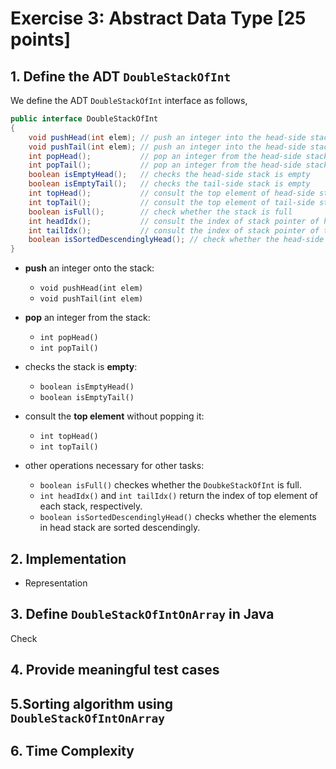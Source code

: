 # Exercise 3: Abstract Data Type [25 points]



## 1. Define the ADT `DoubleStackOfInt`

We define the ADT `DoubleStackOfInt` interface as follows,

```java
public interface DoubleStackOfInt
{
	void pushHead(int elem); // push an integer into the head-side stack
	void pushTail(int elem); // push an integer into the head-side stack
	int popHead();  	     // pop an integer from the head-side stack
    int popTail();  	     // pop an integer from the head-side stack
	boolean isEmptyHead();   // checks the head-side stack is empty
	boolean isEmptyTail();   // checks the tail-side stack is empty
    int topHead(); 		     // consult the top element of head-side stack without popping it
    int topTail(); 		     // consult the top element of tail-side stack without popping it
	boolean isFull();        // check whether the stack is full
	int headIdx();			 // consult the index of stack pointer of head-stack
	int tailIdx();			 // consult the index of stack pointer of tail-stack 
	boolean isSortedDescendinglyHead(); // check whether the head-side stack is sorted ascendingly
}
```

- **push** an integer onto the stack:
    - `void pushHead(int elem)`
    - `void pushTail(int elem)`

- **pop** an integer from the stack:
    - `int popHead()`
    - `int popTail()`

- checks the stack is **empty**:
    - `boolean isEmptyHead()`
    - `boolean isEmptyTail()`

- consult the **top element** without popping it:
    - `int topHead()`
    - `int topTail()`

- other operations necessary for other tasks:
    - `boolean isFull()` checkes whether the `DoubkeStackOfInt` is full.
    - `int headIdx()` and `int tailIdx()` return the index of top element of each stack, respectively.
    - `boolean isSortedDescendinglyHead()` checks whether the elements in head stack are sorted descendingly.



## 2. Implementation

-   Representation



## 3. Define `DoubleStackOfIntOnArray` in Java

Check 



## 4. Provide meaningful test cases



## 5.Sorting algorithm using `DoubleStackOfIntOnArray`



## 6. Time Complexity